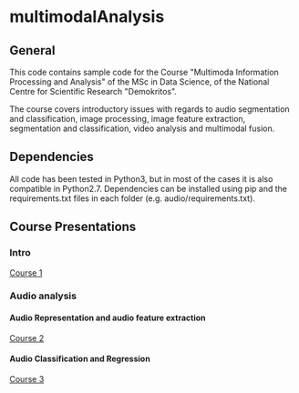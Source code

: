 # multimodalAnalysis

## General
This code contains sample code for the Course "Multimoda Information Processing and Analysis"
of the MSc in Data Science, of the National Centre for Scientific Research "Demokritos".

The course covers introductory issues with regards to audio segmentation and classification,
 image processing, image feature extraction, segmentation and classification, video analysis and multimodal fusion.


## Dependencies
All code has been tested in Python3, but in most of the cases it is also compatible in Python2.7.
Dependencies can be installed using pip and the requirements.txt files in each folder (e.g. audio/requirements.txt).

## Course Presentations
### Intro
[Course 1](https://drive.google.com/open?id=15P2gumoXUbfvm4L2ghWfoyYZHWrD7WBB370ca4T-Cko)

### Audio analysis

#### Audio Representation and audio feature extraction
[Course 2](https://drive.google.com/open?id=1heH7rKGEEySVh3sK583MuwqlNwACiAerHQw4JQTntI4)

#### Audio Classification and Regression
[Course 3](https://drive.google.com/open?id=18fkOP3GjAggdg86BGz_TvOxNxxh5YDeL3YMGOI2cMhQ)